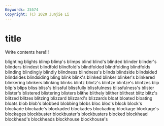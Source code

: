 ```yaml
---
Keywords: 25574
Copyright: (C) 2020 Junjie Li
---
```


# title

Write contents here!!!

blighting 
blights 
blimp 
blimp's 
blimps 
blind 
blind's 
blinded 
blinder
blinder's 
blinders 
blindest 
blindfold 
blindfold's 
blindfolded 
blindfolding 
blindfolds 
blinding 
blindingly
blindly 
blindness 
blindness's 
blinds 
blindside 
blindsided 
blindsides 
blindsiding 
bling 
blink
blink's 
blinked 
blinker 
blinker's 
blinkered 
blinkering 
blinkers 
blinking 
blinks 
blintz
blintz's 
blintze 
blintze's 
blintzes 
blip 
blip's 
blips 
bliss 
bliss's 
blissful
blissfully 
blissfulness 
blissfulness's 
blister 
blister's 
blistered 
blistering 
blisters 
blithe 
blithely
blither 
blithest 
blitz 
blitz's 
blitzed 
blitzes 
blitzing 
blizzard 
blizzard's 
blizzards
bloat 
bloated 
bloating 
bloats 
blob 
blob's 
blobbed 
blobbing 
blobs 
bloc
bloc's 
block 
block's 
blockade 
blockade's 
blockaded 
blockades 
blockading 
blockage 
blockage's
blockages 
blockbuster 
blockbuster's 
blockbusters 
blocked 
blockhead 
blockhead's 
blockheads 
blockhouse 
blockhouse's
